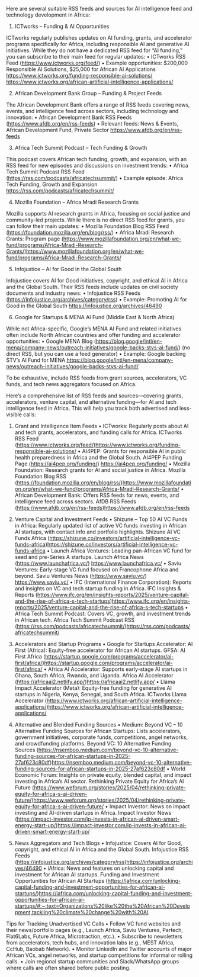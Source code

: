 Here are several suitable RSS feeds and sources for AI intelligence feed and technology development in Africa:

1. ICTworks – Funding & AI Opportunities

ICTworks regularly publishes updates on AI funding, grants, and accelerator programs specifically for Africa, including responsible AI and generative AI initiatives. While they do not have a dedicated RSS feed for “AI funding,” you can subscribe to their main feed for regular updates:
 • ICTworks RSS Feed (https://www.ictworks.org/feed/)
 • Example opportunities: $200,000 Responsible AI Solutions, $25,000 for African AI Applications ​⁠https://www.ictworks.org/funding-responsible-ai-solutions/ ​⁠https://www.ictworks.org/african-artificial-intelligence-applications/

2. African Development Bank Group – Funding & Project Feeds

The African Development Bank offers a range of RSS feeds covering news, events, and intelligence feed across sectors, including technology and innovation:
 • African Development Bank RSS Feeds (https://www.afdb.org/en/rss-feeds)
 • Relevant feeds: News & Events, African Development Fund, Private Sector ​⁠https://www.afdb.org/en/rss-feeds

3. Africa Tech Summit Podcast – Tech Funding & Growth

This podcast covers African tech funding, growth, and expansion, with an RSS feed for new episodes and discussions on investment trends:
 • Africa Tech Summit Podcast RSS Feed (https://rss.com/podcasts/africatechsummit/)
 • Example episode: Africa Tech Funding, Growth and Expansion ​⁠https://rss.com/podcasts/africatechsummit/

4. Mozilla Foundation – Africa Mradi Research Grants

Mozilla supports AI research grants in Africa, focusing on social justice and community-led projects. While there is no direct RSS feed for grants, you can follow their main updates:
 • Mozilla Foundation Blog RSS Feed (https://foundation.mozilla.org/en/blog/rss/)
 • Africa Mradi Research Grants: Program page (https://www.mozillafoundation.org/en/what-we-fund/programs/Africa-Mradi-Research-Grants/) ​⁠https://www.mozillafoundation.org/en/what-we-fund/programs/Africa-Mradi-Research-Grants/

5. Infojustice – AI for Good in the Global South

Infojustice covers AI for Good initiatives, copyright, and ethical AI in Africa and the Global South. Their RSS feeds include updates on civil society documents and industry news:
 • Infojustice RSS Feeds (https://infojustice.org/archives/category/rss)
 • Example: Promoting AI for Good in the Global South ​⁠https://infojustice.org/archives/46490

6. Google for Startups & MENA AI Fund (Middle East & North Africa)

While not Africa-specific, Google’s MENA AI Fund and related initiatives often include North African countries and offer funding and accelerator opportunities:
 • Google MENA Blog (https://blog.google/intl/en-mena/company-news/outreach-initiatives/google-backs-stvs-ai-fund/) (no direct RSS, but you can use a feed generator)
 • Example: Google backing STV’s AI Fund for MENA ​⁠https://blog.google/intl/en-mena/company-news/outreach-initiatives/google-backs-stvs-ai-fund/

To be exhaustive, include RSS feeds from grant sources, accelerators, VC funds, and tech news aggregators focused on Africa.

Here’s a comprehensive list of RSS feeds and sources—covering grants, accelerators, venture capital, and alternative funding—for AI and tech intelligence feed in Africa. This will help you track both advertised and less-visible calls:

1. Grant and Intelligence Item Feeds
 • ICTworks: Regularly posts about AI and tech grants, accelerators, and funding calls for Africa.
ICTworks RSS Feed (https://www.ictworks.org/feed/) ​⁠https://www.ictworks.org/funding-responsible-ai-solutions/
 • AI4PEP: Grants for responsible AI in public health preparedness in Africa and the Global South.
AI4PEP Funding Page (https://ai4pep.org/funding/) ​⁠https://ai4pep.org/funding/
 • Mozilla Foundation: Research grants for AI and social justice in Africa.
Mozilla Foundation Blog RSS (https://foundation.mozilla.org/en/blog/rss/) ​⁠https://www.mozillafoundation.org/en/what-we-fund/programs/Africa-Mradi-Research-Grants/
 • African Development Bank: Offers RSS feeds for news, events, and intelligence feed across sectors.
AfDB RSS Feeds (https://www.afdb.org/en/rss-feeds) ​⁠https://www.afdb.org/en/rss-feeds

2. Venture Capital and Investment Feeds
 • Shizune – Top 50 AI VC Funds in Africa: Regularly updated list of active VC funds investing in African AI startups, with contact info and portfolio highlights.
Shizune AI VC Funds Africa (https://shizune.co/investors/artificial-intelligence-vc-funds-africa) ​⁠https://shizune.co/investors/artificial-intelligence-vc-funds-africa
 • Launch Africa Ventures: Leading pan-African VC fund for seed and pre-Series A startups.
Launch Africa News (https://www.launchafrica.vc/) ​⁠https://www.launchafrica.vc/
 • Saviu Ventures: Early-stage VC fund focused on Francophone Africa and beyond.
Saviu Ventures News (https://www.saviu.vc/) ​⁠https://www.saviu.vc/
 • IFC (International Finance Corporation): Reports and insights on VC and tech startup funding in Africa.
IFC Insights & Reports (https://www.ifc.org/en/insights-reports/2025/venture-capital-and-the-rise-of-africa-s-tech-startups) ​⁠https://www.ifc.org/en/insights-reports/2025/venture-capital-and-the-rise-of-africa-s-tech-startups
 • Africa Tech Summit Podcast: Covers VC, growth, and investment trends in African tech.
Africa Tech Summit Podcast RSS (https://rss.com/podcasts/africatechsummit/) ​⁠https://rss.com/podcasts/africatechsummit/

3. Accelerators and Startup Programs
 • Google for Startups Accelerator: AI First (Africa): Equity-free accelerator for African AI startups.
GFSA: AI First Africa (https://startup.google.com/programs/accelerator/ai-first/africa/) ​⁠https://startup.google.com/programs/accelerator/ai-first/africa/
 • Africa AI Accelerator: Supports early-stage AI startups in Ghana, South Africa, Rwanda, and Uganda.
Africa AI Accelerator (https://africaai2.netlify.app/) ​⁠https://africaai2.netlify.app/
 • Llama Impact Accelerator (Meta): Equity-free funding for generative AI startups in Nigeria, Kenya, Senegal, and South Africa.
ICTworks Llama Accelerator (https://www.ictworks.org/african-artificial-intelligence-applications/) ​⁠https://www.ictworks.org/african-artificial-intelligence-applications/

4. Alternative and Blended Funding Sources
 • Medium: Beyond VC – 10 Alternative Funding Sources for African Startups: Lists accelerators, government initiatives, corporate funds, competitions, angel networks, and crowdfunding platforms.
Beyond VC: 10 Alternative Funding Sources (https://nsemboo.medium.com/beyond-vc-10-alternative-funding-sources-for-african-startups-in-2025-27af623c80df) ​⁠https://nsemboo.medium.com/beyond-vc-10-alternative-funding-sources-for-african-startups-in-2025-27af623c80df
 • World Economic Forum: Insights on private equity, blended capital, and impact investing in Africa’s AI sector.
Rethinking Private Equity for Africa’s AI Future (https://www.weforum.org/stories/2025/04/rethinking-private-equity-for-africa-s-ai-driven-future/) ​⁠https://www.weforum.org/stories/2025/04/rethinking-private-equity-for-africa-s-ai-driven-future/
 • Impact Investor: News on impact investing and AI-driven startups in Africa.
Impact Investor News (https://impact-investor.com/ip-invests-in-african-ai-driven-smart-energy-start-up/) ​⁠https://impact-investor.com/ip-invests-in-african-ai-driven-smart-energy-start-up/

5. News Aggregators and Tech Blogs
 • Infojustice: Covers AI for Good, copyright, and ethical AI in Africa and the Global South.
Infojustice RSS Feeds (https://infojustice.org/archives/category/rss) ​⁠https://infojustice.org/archives/46490
 • iAfrica: News and features on unlocking capital and investment for African AI startups.
Funding and Investment Opportunities for African AI Startups (https://iafrica.com/unlocking-capital-funding-and-investment-opportunities-for-african-ai-startups/) ​⁠https://iafrica.com/unlocking-capital-funding-and-investment-opportunities-for-african-ai-startups/#:~:text=Organizations%20like%20the%20African%20Development,tackling%20climate%20change%20with%20AI.

Tips for Tracking Unadvertised VC Calls
 • Follow VC fund websites and their news/portfolio pages (e.g., Launch Africa, Saviu Ventures, Partech, Flat6Labs, Future Africa, Microtraction, etc.).
 • Subscribe to newsletters from accelerators, tech hubs, and innovation labs (e.g., MEST Africa, CcHub, Baobab Network).
 • Monitor LinkedIn and Twitter accounts of major African VCs, angel networks, and startup competitions for informal or rolling calls.
 • Join regional startup communities and Slack/WhatsApp groups where calls are often shared before public posting.

